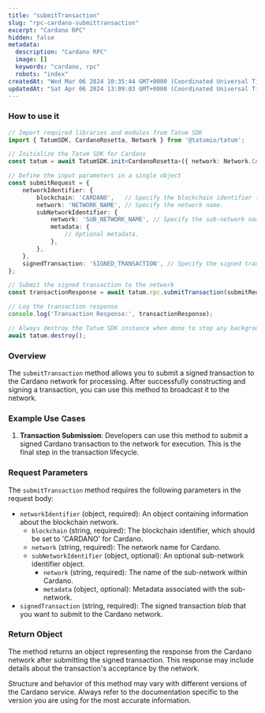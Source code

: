 ```yaml
---
title: "submitTransaction"
slug: "rpc-cardano-submittransaction"
excerpt: "Cardano RPC"
hidden: false
metadata: 
  description: "Cardano RPC"
  image: []
  keywords: "cardano, rpc"
  robots: "index"
createdAt: "Wed Mar 06 2024 10:35:44 GMT+0000 (Coordinated Universal Time)"
updatedAt: "Sat Apr 06 2024 13:09:03 GMT+0000 (Coordinated Universal Time)"
---
```




### How to use it

```typescript
// Import required libraries and modules from Tatum SDK
import { TatumSDK, CardanoRosetta, Network } from '@tatumio/tatum';

// Initialize the Tatum SDK for Cardano
const tatum = await TatumSDK.init<CardanoRosetta>({ network: Network.CARDANO_ROSETTA });

// Define the input parameters in a single object
const submitRequest = {
    networkIdentifier: {
        blockchain: 'CARDANO',   // Specify the blockchain identifier ('CARDANO' for Cardano).
        network: 'NETWORK_NAME', // Specify the network name.
        subNetworkIdentifier: {
            network: 'SUB_NETWORK_NAME', // Specify the sub-network name (optional).
            metadata: {
                // Optional metadata.
            },
        },
    },
    signedTransaction: 'SIGNED_TRANSACTION', // Specify the signed transaction to submit.
};

// Submit the signed transaction to the network
const transactionResponse = await tatum.rpc.submitTransaction(submitRequest);

// Log the transaction response
console.log('Transaction Response:', transactionResponse);

// Always destroy the Tatum SDK instance when done to stop any background processes
await tatum.destroy();
```

### Overview

The `submitTransaction` method allows you to submit a signed transaction to the Cardano network for processing. After successfully constructing and signing a transaction, you can use this method to broadcast it to the network.

### Example Use Cases

1. **Transaction Submission**: Developers can use this method to submit a signed Cardano transaction to the network for execution. This is the final step in the transaction lifecycle.

### Request Parameters

The `submitTransaction` method requires the following parameters in the request body:

- `networkIdentifier` (object, required): An object containing information about the blockchain network.
  - `blockchain` (string, required): The blockchain identifier, which should be set to 'CARDANO' for Cardano.
  - `network` (string, required): The network name for Cardano.
  - `subNetworkIdentifier` (object, optional): An optional sub-network identifier object.
    - `network` (string, required): The name of the sub-network within Cardano.
    - `metadata` (object, optional): Metadata associated with the sub-network.
- `signedTransaction` (string, required): The signed transaction blob that you want to submit to the Cardano network.

### Return Object

The method returns an object representing the response from the Cardano network after submitting the signed transaction. This response may include details about the transaction's acceptance by the network.

Structure and behavior of this method may vary with different versions of the Cardano service. Always refer to the documentation specific to the version you are using for the most accurate information.
